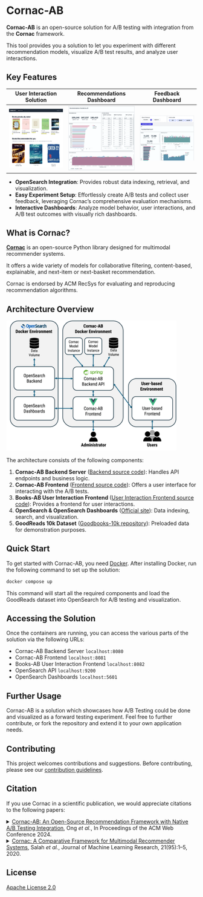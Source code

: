 # Cornac-AB

**Cornac-AB** is an open-source solution for A/B testing with integration from the **Cornac** framework.

This tool provides you a solution to let you experiment with different recommendation models, visualize A/B test results, and analyze user interactions.

## Key Features
| User Interaction Solution | Recommendations Dashboard | Feedback Dashboard |
|:------------------------:|:------------------------:|:------------------:|
| <img src="screenshots/demo.png" alt="demo" width="250"/> | <img src="screenshots/recommendation-dashboard.png" alt="recommendations" width="250"/> | <img src="screenshots/feedback-dashboard.png" alt="feedback" width="250"/> |

- **OpenSearch Integration**: Provides robust data indexing, retrieval, and visualization.
- **Easy Experiment Setup**: Effortlessly create A/B tests and collect user feedback, leveraging Cornac’s comprehensive evaluation mechanisms.
- **Interactive Dashboards**: Analyze model behavior, user interactions, and A/B test outcomes with visually rich dashboards.

## What is Cornac?
**[Cornac](https://github.com/preferredAI/cornac)** is an open-source Python library designed for multimodal recommender systems. 

It offers a wide variety of models for collaborative filtering, content-based, explainable, and next-item or next-basket recommendation.

Cornac is endorsed by ACM RecSys for evaluating and reproducing recommendation algorithms.

## Architecture Overview

<img src="screenshots/architecture-diagram.png" alt="architecture" width="450"/>

The architecture consists of the following components:

1. **Cornac-AB Backend Server** ([Backend source code](backend)): Handles API endpoints and business logic.
2. **Cornac-AB Frontend** ([Frontend source code](frontend)): Offers a user interface for interacting with the A/B tests.
3. **Books-AB User Interaction Frontend** ([User Interaction Frontend source code](democlient)): Provides a frontend for user interactions.
4. **OpenSearch & OpenSearch Dashboards** ([Official site](https://opensearch.org)): Data indexing, search, and visualization.
5. **GoodReads 10k Dataset** ([Goodbooks-10k repository](https://github.com/zygmuntz/goodbooks-10k)): Preloaded data for demonstration purposes.

## Quick Start

To get started with Cornac-AB, you need [Docker](https://www.docker.com/products/docker-desktop/). After installing Docker, run the following command to set up the solution:
```bash
docker compose up
```
This command will start all the required components and load the GoodReads dataset into OpenSearch for A/B testing and visualization.

## Accessing the Solution

Once the containers are running, you can access the various parts of the solution via the following URLs:
- Cornac-AB Backend Server `localhost:8080`
- Cornac-AB Frontend `localhost:8081`
- Books-AB User Interaction Frontend `localhost:8082`
- OpenSearch API `localhost:9200`
- OpenSearch Dashboards `localhost:5601`

## Further Usage

Cornac-AB is a solution which showcases how A/B Testing could be done and visualized as a forward testing experiment. Feel free to further contribute, or fork the repository and extend it to your own application needs.

## Contributing

This project welcomes contributions and suggestions. Before contributing, please see our [contribution guidelines](https://cornac.readthedocs.io/en/stable/developer/index.html).

## Citation

If you use Cornac in a scientific publication, we would appreciate citations to the following papers:

<details>
  <summary><a href="https://ieeexplore.ieee.org/abstract/document/9354572">Cornac-AB: An Open-Source Recommendation Framework with Native A/B Testing Integration</a>, Ong <i>et al.</i>, In Proceedings of the ACM Web Conference 2024.</summary>

  ```
  @inproceedings{ong2024cornacab,
    title={Cornac-AB: An Open-Source Recommendation Framework with Native A/B Testing Integration},
    author={Ong, Darryl and Truong, Quoc-Tuan and Lauw, Hady W},
    journal={Proceedings of the ACM Web Conference 2024},
    pages={xx--yy},
    year={2024}
  }
  ```
</details>

<details>
  <summary><a href="http://jmlr.org/papers/v21/19-805.html">Cornac: A Comparative Framework for Multimodal Recommender Systems</a>, Salah <i>et al.</i>, Journal of Machine Learning Research, 21(95):1–5, 2020.</summary>

  ```
  @article{salah2020cornac,
    title={Cornac: A Comparative Framework for Multimodal Recommender Systems},
    author={Salah, Aghiles and Truong, Quoc-Tuan and Lauw, Hady W},
    journal={Journal of Machine Learning Research},
    volume={21},
    number={95},
    pages={1--5},
    year={2020}
  }
  ```
</details>

## License

[Apache License 2.0](LICENSE)
